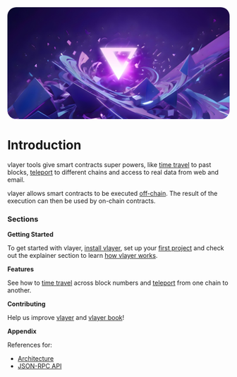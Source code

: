 <img src="images/cover.jpg" style="border-radius: 20px" alt="Trustless verifiable data infrastructure powered by zero-knowledge proofs">

# Introduction

vlayer tools give smart contracts super powers, like [time travel](/features/time-travel.html) to past blocks, [teleport](/features/teleport.html) to different chains and access to real data from web and email.

vlayer allows smart contracts to be executed [off-chain](/getting-started/first-steps.html#off-chain-execution). The result of the execution can then be used by on-chain contracts.

### Sections
**Getting Started**

To get started with vlayer, [install vlayer]((./getting-started/installation.md)), set up your [first project](/getting-started/first-steps.html) and check out the explainer section to learn [how vlayer works]((/getting-started/how-it-works.html)).

**Features**

See how to [time travel](/features/time-travel.html) across block numbers and [teleport](/features/teleport.html) from one chain to another.


**Contributing**

Help us improve [vlayer](./contributing/vlayer.md) and [vlayer book](./contributing/book.md)!

**Appendix**

References for:
- [Architecture](./appendix/architecture.md)
- [JSON-RPC API](./appendix/api.md)